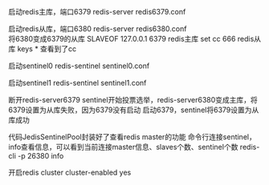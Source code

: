 启动redis主库，端口6379 
redis-server redis6379.conf 

启动redis从库，端口6380 
redis-server redis6380.conf  
将6380变成6379的从库 
SLAVEOF 127.0.0.1 6379 
redis主库 
set cc 666 
redis从库 
keys * 
查看到了cc 

启动sentinel0 
redis-sentinel sentinel0.conf 

启动sentinel1 
redis-sentinel sentinel1.conf 

断开redis-server6379 
sentinel开始投票选举，redis-server6380变成主库，将6379设置为从库失败，因为6379没有启动 
启动6379，sentinel将6379设置为从库成功 

代码JedisSentinelPool封装好了查看redis master的功能 
命令行连接sentinel，info查看信息，可以看到当前连接master信息、slaves个数、sentinel个数 
redis-cli -p 26380 
info 

开启redis cluster 
cluster-enabled yes 